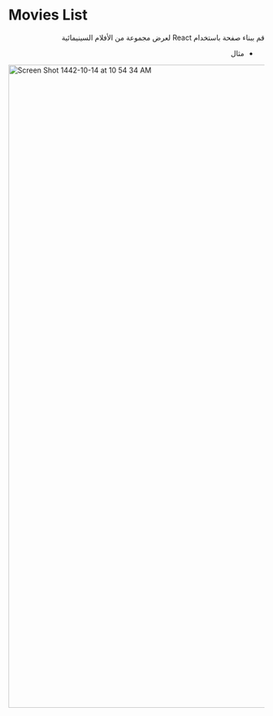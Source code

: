 # Movies List
<div dir="rtl" >
قم ببناء صفحة باستخدام React لعرض مجموعة من الأفلام السينيمائية 


  
  - مثال 
  </div><img width="1263" alt="Screen Shot 1442-10-14 at 10 54 34 AM" src="https://user-images.githubusercontent.com/80157029/120147813-eea3f880-c1ef-11eb-9398-77aa6a9970f8.png">
